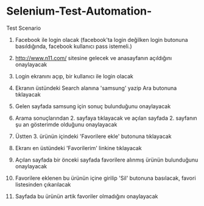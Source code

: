 # Selenium-Test-Automation-

Test Scenario

1. Facebook ile login olacak (facebook'ta login değilken login butonuna basıldığında, facebook kullanıcı pass istemeli.)

2. <http://www.n11.com/> sitesine gelecek ve anasayfanın açıldığını onaylayacak

3. Login ekranını açıp, bir kullanıcı ile login olacak

4. Ekranın üstündeki Search alanına 'samsung' yazip Ara butonuna tıklayacak

5. Gelen sayfada samsung için sonuç bulunduğunu onaylayacak

6. Arama sonuçlarından 2. sayfaya tıklayacak ve açılan sayfada 2. sayfanın şu an gösterimde olduğunu onaylayacak

7. Üstten 3. ürünün içindeki 'Favorilere ekle' butonuna tıklayacak

8. Ekranı en üstündeki 'Favorilerim' linkine tıklayacak

9. Açılan sayfada bir önceki sayfada favorilere alınmış ürünün bulunduğunu onaylayacak

10. Favorilere eklenen bu ürünün içine girilip 'Sil' butonuna basılacak, favori listesinden çıkarılacak

11. Sayfada bu ürünün artik favoriler olmadığını onaylayacak
